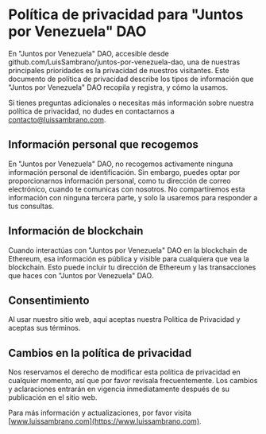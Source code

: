 # Política de privacidad para "Juntos por Venezuela" DAO

En "Juntos por Venezuela" DAO, accesible desde github.com/LuisSambrano/juntos-por-venezuela-dao, una de nuestras principales prioridades es la privacidad de nuestros visitantes. Este documento de política de privacidad describe los tipos de información que "Juntos por Venezuela" DAO recopila y registra, y cómo la usamos.

Si tienes preguntas adicionales o necesitas más información sobre nuestra política de privacidad, no dudes en contactarnos a contacto@luissambrano.com.

## Información personal que recogemos

En "Juntos por Venezuela" DAO, no recogemos activamente ninguna información personal de identificación. Sin embargo, puedes optar por proporcionarnos información personal, como tu dirección de correo electrónico, cuando te comunicas con nosotros. No compartiremos esta información con ninguna tercera parte, y solo la usaremos para responder a tus consultas.

## Información de blockchain

Cuando interactúas con "Juntos por Venezuela" DAO en la blockchain de Ethereum, esa información es pública y visible para cualquiera que vea la blockchain. Esto puede incluir tu dirección de Ethereum y las transacciones que haces con "Juntos por Venezuela" DAO.

## Consentimiento

Al usar nuestro sitio web, aquí aceptas nuestra Política de Privacidad y aceptas sus términos.

## Cambios en la política de privacidad

Nos reservamos el derecho de modificar esta política de privacidad en cualquier momento, así que por favor revísala frecuentemente. Los cambios y aclaraciones entrarán en vigencia inmediatamente después de su publicación en el sitio web.

Para más información y actualizaciones, por favor visita [www.luissambrano.com](https://www.luissambrano.com).
